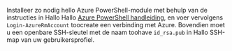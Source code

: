 Installeer zo nodig hello Azure PowerShell-module met behulp van de instructies in Hallo Hallo [Azure PowerShell handleiding](https://docs.microsoft.com/powershell/azureps-cmdlets-docs/), en voer vervolgens `Login-AzureRmAccount` toocreate een verbinding met Azure. Bovendien moet u een openbare SSH-sleutel met de naam toohave `id_rsa.pub` in Hallo SSH-map van uw gebruikersprofiel.
